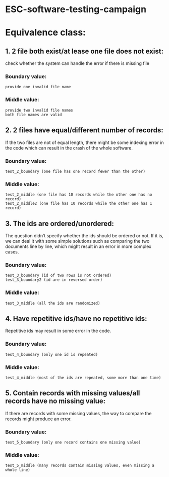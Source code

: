 # ESC-software-testing-campaign

# Equivalence class:

## 1. 2 file both exist/at lease one file does not exist:
check whether the system can handle the error if there is missing file

### Boundary value: 
	provide one invalid file name
### Middle value: 
	provide two invalid file names
	both file names are valid

## 2. 2 files have equal/different number of records:
If the two files are not of equal length, there might be some indexing error in the code which can result in the crash of the whole software.

### Boundary value: 
	test_2_boundary (one file has one record fewer than the other)
### Middle value: 
	test_2_middle (one file has 10 records while the other one has no record)
	test_2_middle2 (one file has 10 records while the other one has 1 record)

## 3. The ids are ordered/unordered:
The question didn’t specify whether the ids should be ordered or not. If it is, we can deal it with some simple solutions such as comparing the two documents line by line, which might result in an error in more complex cases.

### Boundary value: 
	test_3_boundary (id of two rows is not ordered)
	test_3_boundary2 (id are in reversed order)
### Middle value: 
	test_3_middle (all the ids are randomized)

## 4. Have repetitive ids/have no repetitive ids:
Repetitive ids may result in some error in the code.

### Boundary value: 
	test_4_boundary (only one id is repeated)
### Middle value: 
	test_4_middle (most of the ids are repeated, some more than one time)

## 5. Contain records with missing values/all records have no missing value:
If there are records with some missing values, the way to compare the records might produce an error.

### Boundary value: 
	test_5_boundary (only one record contains one missing value)
### Middle value: 
	test_5_middle (many records contain missing values, even missing a whole line)
